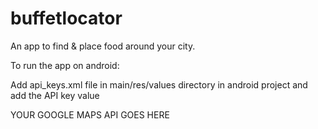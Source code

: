 # buffetlocator

An app to find & place food around your city.

To run the app on android:

Add api_keys.xml file in main/res/values directory in android project and add the API key value


<?xml version="1.0" encoding="utf-8"?>
<resources>
    <string name="geoApiKey">YOUR GOOGLE MAPS API GOES HERE</string>
</resources>